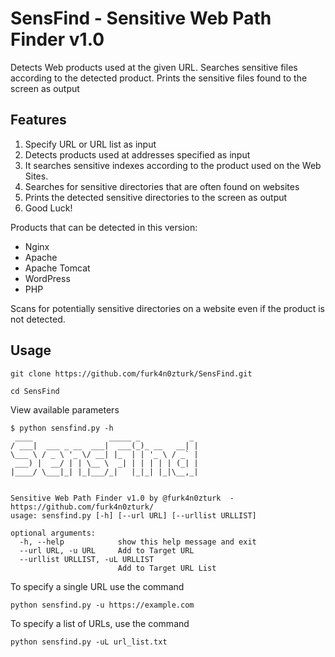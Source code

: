 # SensFind - Sensitive Web Path Finder v1.0

Detects Web products used at the given URL. Searches sensitive files according to the detected product. Prints the sensitive files found to the screen as output

## Features

1. Specify URL or URL list as input
2. Detects products used at addresses specified as input
3. It searches sensitive indexes according to the product used on the Web Sites.
4. Searches for sensitive directories that are often found on websites
5. Prints the detected sensitive directories to the screen as output
6. Good Luck!

Products that can be detected in this version:
- Nginx
- Apache
- Apache Tomcat
- WordPress
- PHP

Scans for potentially sensitive directories on a website even if the product is not detected.

## Usage

```
git clone https://github.com/furk4n0zturk/SensFind.git
```
```
cd SensFind
```
View available parameters
```
$ python sensfind.py -h
 ____                 _____ _           _
/ ___|  ___ _ __  ___|  ___(_)_ __   __| |
\___ \ / _ \ '_ \/ __| |_  | | '_ \ / _` |
 ___) |  __/ | | \__ \  _| | | | | | (_| |
|____/ \___|_| |_|___/_|   |_|_| |_|\__,_|


Sensitive Web Path Finder v1.0 by @furk4n0zturk  - https://github.com/furk4n0zturk/
usage: sensfind.py [-h] [--url URL] [--urllist URLLIST]

optional arguments:
  -h, --help            show this help message and exit
  --url URL, -u URL     Add to Target URL
  --urllist URLLIST, -uL URLLIST
                        Add to Target URL List

```
To specify a single URL use the command
```
python sensfind.py -u https://example.com
```
To specify a list of URLs, use the command
```
python sensfind.py -uL url_list.txt
```
